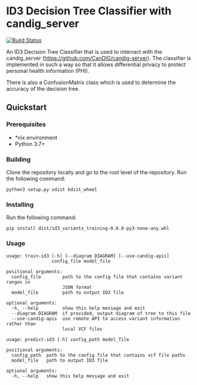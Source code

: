 # ID3 Decision Tree Classifier with candig_server

[![Build Status](https://travis-ci.com/CanDIG/id3-variants-training.svg?branch=master)](https://travis-ci.com/CanDIG/id3-variants-training)

An ID3 Decision Tree Classifier that is used to interract with the candig_server (https://github.com/CanDIG/candig-server). The classifier is implemented in such a way so that it allows differential privacy to protect personal health information (PHI).

There is also a ConfusionMatrix class which is used to determine the accuracy of the decision tree.

## Quickstart

### Prerequisites

- *nix environment
- Python 3.7+

### Building

Clone the repository locally and go to the root level of the repository. Run the following command:
```
python3 setup.py sdist bdist_wheel
```

### Installing

Run the following command:
```
pip install dist/id3_variants_training-0.0.0-py3-none-any.whl
```

### Usage

```
usage: train-id3 [-h] [--diagram DIAGRAM] [--use-candig-apis]
                 config_file model_file

positional arguments:
  config_file        path to the config file that contains variant ranges in
                     JSON format
  model_file         path to output ID3 file

optional arguments:
  -h, --help         show this help message and exit
  --diagram DIAGRAM  if provided, output diagram of tree to this file
  --use-candig-apis  use remote API to access variant information rather than
                     local VCF files
```

```
usage: predict-id3 [-h] config_path model_file

positional arguments:
  config_path  path to the config file that contains vcf file paths
  model_file   path to output ID3 file

optional arguments:
  -h, --help   show this help message and exit
```
